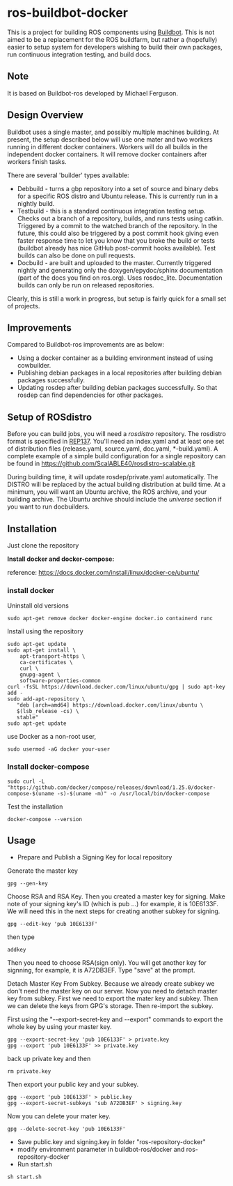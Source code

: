 # ros-buildbot-docker
This is a project for building ROS components using [Buildbot](http://buildbot.net/). This is not aimed to be a replacement for the ROS buildfarm, but rather a (hopefully) easier to setup system
for developers wishing to build their own packages, run continuous integration testing, and build docs.

## Note
It is based on Buildbot-ros developed by Michael Ferguson.
## Design Overview
Buildbot uses a single master, and possibly multiple machines building. At present, the setup described below will use one mater and two workers running in different docker containers. Workers will do all builds in the independent docker containers. It will remove docker containers after workers finish tasks.

There are several 'builder' types available:
 * Debbuild - turns a gbp repository into a set of source and binary debs for a specific ROS distro and Ubuntu release. This is currently run in a nightly build.
 * Testbuild - this is a standard continuous integration testing setup. Checks out a branch of a repository, builds, and runs tests using catkin. Triggered by a commit to the watched branch of the repository. In the future, this could also be triggered by a post commit hook giving even faster response time to let you know that you broke the build or tests (buildbot already has nice GitHub post-commit hooks available). Test builds can also be done on pull requests.
 * Docbuild - are built and uploaded to the master. Currently triggered nightly and generating only the doxygen/epydoc/sphinx documentation (part of the docs you find on ros.org). Uses rosdoc_lite. Documentation builds can only be run on released repositories. 

Clearly, this is still a work in progress, but setup is fairly quick for a small set of projects.
## Improvements
Compared to Buildbot-ros improvements are as below:

* Using a docker container as a building environment instead of using cowbuilder.
* Publishing debian packages in a local repositories after building debian packages successfully.
* Updating rosdep after building debian packages successfully. So that rosdep can find dependencies for other packages.

## Setup of ROSdistro
Before you can build jobs, you will need a _rosdistro_ repository. The rosdistro format is specified
in [REP137](http://ros.org/reps/rep-0137.html). You'll need an index.yaml and at least one set of
distribution files (release.yaml, source.yaml, doc.yaml, *-build.yaml). A complete example of a
simple build configuration for a single repository can be found in
https://github.com/ScalABLE40/rosdistro-scalable.git 

During building time, it will update rosdep/private.yaml automatically. 
The DISTRO will be replaced by the actual building distribution at build time. At a minimum, you will want an Ubuntu archive, the ROS archive, and your building archive. The Ubuntu archive should
include the _universe_ section if you want to run docbuilders.
## Installation
Just clone the repository

**Install docker and docker-compose:** 

reference:
https://docs.docker.com/install/linux/docker-ce/ubuntu/

### install docker
Uninstall old versions
```
sudo apt-get remove docker docker-engine docker.io containerd runc
```
Install using the repository
```
sudo apt-get update
sudo apt-get install \
    apt-transport-https \
    ca-certificates \
    curl \
    gnupg-agent \
    software-properties-common
curl -fsSL https://download.docker.com/linux/ubuntu/gpg | sudo apt-key add -
sudo add-apt-repository \
   "deb [arch=amd64] https://download.docker.com/linux/ubuntu \
   $(lsb_release -cs) \
   stable"
sudo apt-get update
```
use Docker as a non-root user,
```
sudo usermod -aG docker your-user
```
### Install docker-compose
```
sudo curl -L "https://github.com/docker/compose/releases/download/1.25.0/docker-compose-$(uname -s)-$(uname -m)" -o /usr/local/bin/docker-compose
```
Test the installation
```
docker-compose --version
```

## Usage
* Prepare and Publish a Signing Key for local repository

Generate the master key
```
gpg --gen-key
```
Choose RSA and RSA Key. Then you created a master key for signing. Make note of your signing key's ID (which is pub ...) for example, it is  10E6133F. We will need this in the next steps for creating another subkey for signing.
```
gpg --edit-key 'pub 10E6133F'
```
then type  
```
addkey
```
Then you need to choose RSA(sign only). You will get another key for signning, for example, it is A72DB3EF. Type "save" at the prompt.

Detach Master Key From Subkey. Because we already create subkey we don't need the master key on our server. Now you need to detach master key from subkey. First we need to export the mater key and subkey. Then we can delete the keys from GPG's storage. Then re-import the subkey.

First using the "--export-secret-key and --export" commands to export the whole key by using your master key.
```
gpg --export-secret-key 'pub 10E6133F' > private.key
gpg --export 'pub 10E6133F' >> private.key 
```
back up private key and then 
```
rm private.key
```
Then export your public key and your subkey.
```
gpg --export 'pub 10E6133F' > public.key
gpg --export-secret-subkeys 'sub A72DB3EF' > signing.key
```
Now you can delete your mater key.
```
gpg --delete-secret-key 'pub 10E6133F'
```

* Save public.key and signing.key in folder "ros-repository-docker"
* modify environment parameter in buildbot-ros/docker and ros-repository-docker
* Run start.sh 
```
sh start.sh
```
